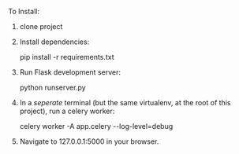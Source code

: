 To Install:

1. clone project

2. Install dependencies:

    pip install -r requirements.txt

3. Run Flask development server:

    python runserver.py

4. In a *seperate* terminal (but the same virtualenv, at the root of this project), run a celery worker:

   celery worker -A app.celery --log-level=debug

5. Navigate to 127.0.0.1:5000 in your browser.